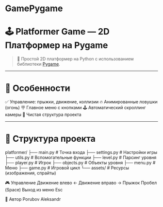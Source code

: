 # GamePygame
# 🕹️ Platformer Game — 2D Платформер на Pygame

> 🚀 Простой 2D платформер на Python с использованием библиотеки [Pygame](https://www.pygame.org/).

---
 
# 🔧 Особенности

✅ Управление: прыжки, движение, коллизии
🔥 Анимированные ловушки (огонь)
🪧 Главное меню с кнопками
🕹️ Автоматический скроллинг камеры
📂 Чистая структура проекта

---

# 📁 Структура проекта
platformer/
├── main.py               # Точка входа
├── settings.py           # Настройки игры
├── utils.py              # Вспомогательные функции
├── level.py              # Парсинг уровня
├── player.py             # Игрок
├── objects.py            # Объекты уровня
├── menu.py               # Меню
├── game.py               # Игровой цикл
└── assets/               # Ресурсы (изображения, спрайты)

🎮 Управление
Движение влево
	←
Движение вправо
    →
Прыжок
	Пробел (Space)
Выход из меню
	Esc

👤 Автор
Porubov Aleksandr
